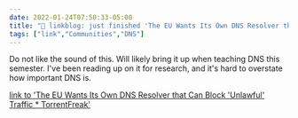 ```yaml
---
date: 2022-01-24T07:50:33-05:00
title: "🔗 linkblog: just finished 'The EU Wants Its Own DNS Resolver that Can Block 'Unlawful' Traffic * TorrentFreak'"
tags: ["link","Communities","DNS"]
---
```

Do not like the sound of this. Will likely bring it up when teaching DNS this semester. I've been reading up on it for research, and it's hard to overstate how important DNS is.
 
[link to 'The EU Wants Its Own DNS Resolver that Can Block 'Unlawful' Traffic * TorrentFreak'](https://torrentfreak.com/the-eu-wants-its-own-dns-resolver-that-can-block-unlawful-traffic-220119/)
